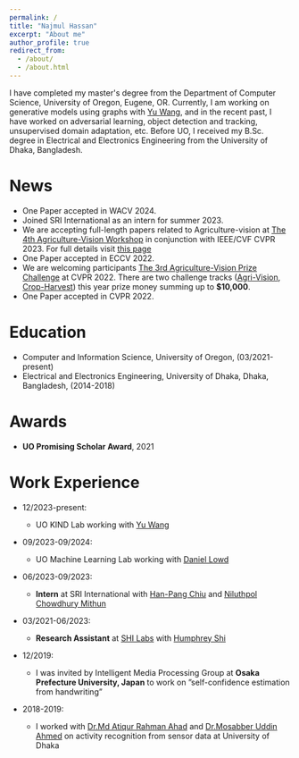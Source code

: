 ```yaml
---
permalink: /
title: "Najmul Hassan"
excerpt: "About me"
author_profile: true
redirect_from: 
  - /about/
  - /about.html
---
```

I have completed my master's degree from the Department of Computer Science, University of Oregon, Eugene, OR. Currently, I am working on generative models using graphs with [Yu Wang](https://yuwang0103.github.io/), and in the recent past, I have worked on adversarial learning, object detection and tracking, unsupervised domain adaptation, etc. Before UO, I received my B.Sc. degree in Electrical and Electronics Engineering from the University of Dhaka, Bangladesh.


News
======
* One Paper accepted in WACV 2024.
* Joined SRI International as an intern for summer 2023.
* We are accepting full-length papers related to Agriculture-vision at [The 4th Agriculture-Vision Workshop](https://www.agriculture-vision.com/agriculture-vision-2023) in conjunction with IEEE/CVF CVPR 2023. For full details visit [this page](https://www.agriculture-vision.com/agriculture-vision-2023/call-for-papers-2023)
* One Paper accepted in ECCV 2022.
* We are welcoming participants [The 3rd Agriculture-Vision Prize Challenge](https://www.agriculture-vision.com/agriculture-vision-2022/prize-challenge-2022) at CVPR 2022. There are two challenge tracks ([Agri-Vision](https://codalab.lisn.upsaclay.fr/competitions/2397?secret_key=7165ae84-daab-43ef-ac44-ce62e4ae952e), [Crop-Harvest](https://codalab.lisn.upsaclay.fr/competitions/2658?secret_key=605265b8-db3c-4b34-a568-cd4439518236)) this year prize money summing up to **$10,000**.
* One Paper accepted in CVPR 2022.
<!-- * We are organizing [The 2nd Agriculture-Vision Prize Challenge ](https://www.agriculture-vision.com/agriculture-vision-2021/prize-challenge-2021) at CVPR 2021. Total prize money is **$20,000**. Details are available [here](https://www.agriculture-vision.com/agriculture-vision-2021/prize-challenge-2021) -->



Education
======
* Computer and Information Science, University of Oregon, (03/2021-present)
* Electrical and Electronics Engineering, University of Dhaka, Dhaka, Bangladesh, (2014-2018)


Awards
======
* **UO Promising Scholar Award**, 2021



Work Experience
======
* 12/2023-present:
  * UO KIND Lab working with [Yu Wang](https://yuwang0103.github.io/)

* 09/2023-09/2024:
  * UO Machine Learning Lab working with [Daniel Lowd](https://ix.cs.uoregon.edu/~lowd/)

* 06/2023-09/2023:
  * **Intern** at SRI International with [Han-Pang Chiu](https://www.sri.com/bios/han-pang-chiu/) and [Niluthpol Chowdhury Mithun](https://niluthpol.github.io/)

* 03/2021-06/2023:
  * **Research Assistant** at [SHI Labs](https://www.humphreyshi.com/people) with [Humphrey Shi](https://www.humphreyshi.com/)  
* 12/2019:
  * I was invited by Intelligent Media Processing Group at **Osaka Prefecture University, Japan** to work on ”self-confidence estimation from handwriting”

* 2018-2019:
  * I worked with [Dr.Md Atiqur Rahman Ahad](http://ahadvisionlab.com/) and [Dr.Mosabber Uddin Ahmed](https://www.du.ac.bd/faculty/faculty_details/APE/1173) on activity recognition from sensor data at University of Dhaka

